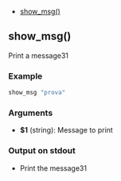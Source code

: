 
* [show_msg()](#showmsg)


## show_msg()

Print a message31

### Example

```bash
show_msg "prova"
```

### Arguments

* **$1** (string): Message to print

### Output on stdout

* Print the message31

